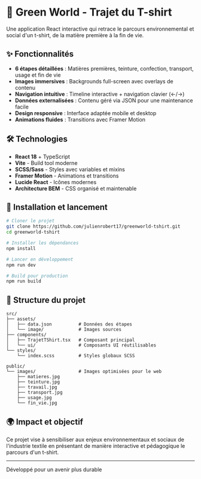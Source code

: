 # 🌱 Green World - Trajet du T-shirt

Une application React interactive qui retrace le parcours environnemental et social d'un t-shirt, de la matière première à la fin de vie.

## ✨ Fonctionnalités

- **6 étapes détaillées** : Matières premières, teinture, confection, transport, usage et fin de vie
- **Images immersives** : Backgrounds full-screen avec overlays de contenu
- **Navigation intuitive** : Timeline interactive + navigation clavier (←/→)
- **Données externalisées** : Contenu géré via JSON pour une maintenance facile
- **Design responsive** : Interface adaptée mobile et desktop
- **Animations fluides** : Transitions avec Framer Motion

## 🛠️ Technologies

- **React 18** + TypeScript
- **Vite** - Build tool moderne
- **SCSS/Sass** - Styles avec variables et mixins
- **Framer Motion** - Animations et transitions
- **Lucide React** - Icônes modernes
- **Architecture BEM** - CSS organisé et maintenable

## 🚀 Installation et lancement

```bash
# Cloner le projet
git clone https://github.com/julienrobert17/greenworld-tshirt.git
cd greenworld-tshirt

# Installer les dépendances
npm install

# Lancer en développement
npm run dev

# Build pour production
npm run build
```

## 📁 Structure du projet

```
src/
├── assets/
│   ├── data.json          # Données des étapes
│   └── image/             # Images sources
├── components/
│   ├── TrajetTShirt.tsx   # Composant principal
│   └── ui/                # Composants UI réutilisables
└── styles/
    └── index.scss         # Styles globaux SCSS

public/
└── images/                # Images optimisées pour le web
    ├── matieres.jpg
    ├── teinture.jpg
    ├── travail.jpg
    ├── transport.jpg
    ├── usage.jpg
    └── fin_vie.jpg
```

## 🌍 Impact et objectif

Ce projet vise à sensibiliser aux enjeux environnementaux et sociaux de l'industrie textile en présentant de manière interactive et pédagogique le parcours d'un t-shirt.

---

Développé pour un avenir plus durable
